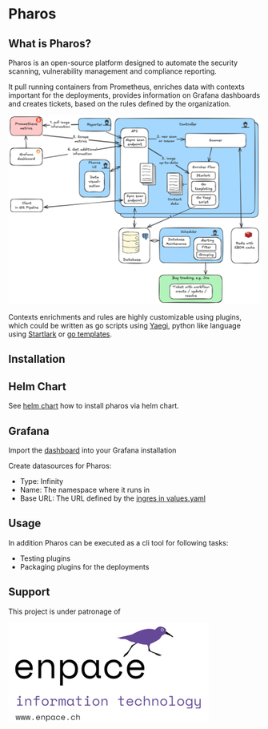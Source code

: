 # Pharos

## What is Pharos?

Pharos is an open-source platform designed to automate the security scanning, vulnerability management and compliance reporting.

It pull running containers from Prometheus, enriches data with contexts important for the deployments, provides information on Grafana dashboards and creates tickets, based on the rules defined by the organization.

![Pharos Architecture](docs/whitepaper/images/architecture.png)

Contexts enrichments and rules are highly customizable using plugins, which could be written as go scripts using [Yaegi](https://github.com/traefik/yaegi), python like language using [Startlark](https://github.com/google/starlark-go/blob/master/doc/spec.md) or [go templates](https://pkg.go.dev/text/template).

## Installation

## Helm Chart

See [helm chart](../helm/pharos/) how to install pharos via helm chart.

## Grafana

Import the [dashboard](./grafana/pharos-dashboard.json) into your Grafana installation

Create datasources for Pharos:

- Type: Infinity
- Name: The namespace where it runs in
- Base URL: The URL defined by the [ingres in values.yaml](./helm/pharos/values.yaml)


## Usage

In addition Pharos can be executed as a cli tool for following tasks:
- Testing plugins
- Packaging plugins for the deployments


## Support

This project is under patronage of

[![Support](docs/whitepaper/images/enpace-small.png)](https://enpace.ch)


